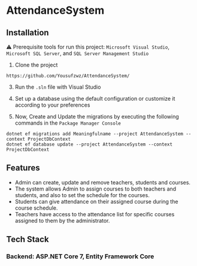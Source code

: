 # AttendanceSystem

## Installation
:warning: Prerequisite tools for run this project: `Microsoft Visual Studio`, `Microsoft SQL Server`, and `SQL Server Management Studio`
01. Clone the project
```
https://github.com/Yousufzwz/AttendanceSystem/
```
3. Run the `.sln` file with Visual Studio

4. Set up a database using the default configuration or customize it according to your preferences

5. Now, Create and Update the migrations by executing the following commands in the `Package Manager Console`

```
dotnet ef migrations add Meaningfulname --project AttendanceSystem --context ProjectDbContext
dotnet ef database update --project AttendanceSystem --context ProjectDbContext
```
## Features
- Admin can create, update and remove teachers, students and courses.
- The system allows Admin to assign courses to both teachers and students, and also to set the schedule for the courses.
- Students can give attendance on their assigned course during the course schedule.
- Teachers have access to the attendance list for specific courses assigned to them by the administrator.

## Tech Stack
### Backend: ASP.NET Core 7, Entity Framework Core

 
